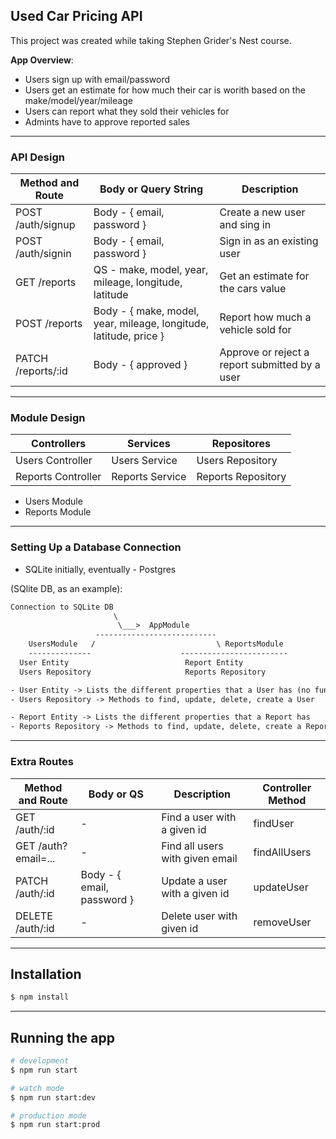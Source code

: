 ## Used Car Pricing API

This project was created while taking Stephen Grider's Nest course.

**App Overview**:

- Users sign up with email/password
- Users get an estimate for how much their car is worith based on the make/model/year/mileage
- Users can report what they sold their vehicles for
- Admints have to approve reported sales

---

### API Design

| Method and Route   | Body or Query String                                              | Description                                    |
| ------------------ | ----------------------------------------------------------------- | ---------------------------------------------- |
| POST /auth/signup  | Body - { email, password }                                        | Create a new user and sing in                  |
| POST /auth/signin  | Body - { email, password }                                        | Sign in as an existing user                    |
| GET /reports       | QS - make, model, year, mileage, longitude, latitude              | Get an estimate for the cars value             |
| POST /reports      | Body - { make, model, year, mileage, longitude, latitude, price } | Report how much a vehicle sold for             |
| PATCH /reports/:id | Body - { approved }                                               | Approve or reject a report submitted by a user |

---

### Module Design

| Controllers        | Services        | Repositores        |
| ------------------ | --------------- | ------------------ |
| Users Controller   | Users Service   | Users Repository   |
| Reports Controller | Reports Service | Reports Repository |

- Users Module
- Reports Module

---

### Setting Up a Database Connection

- SQLite initially, eventually - Postgres

(SQlite DB, as an example):

```txt
Connection to SQLite DB
                       \
                        \___>  AppModule
                   ---------------------------
    UsersModule   /                           \ ReportsModule
    --------------                    ------------------------
  User Entity                          Report Entity
  Users Repository                     Reports Repository

- User Entity -> Lists the different properties that a User has (no functionality)
- Users Repository -> Methods to find, update, delete, create a User

- Report Entity -> Lists the different properties that a Report has
- Reports Repository -> Methods to find, update, delete, create a Report

```

---

### Extra Routes

| Method and Route    | Body or QS                 | Description                     | Controller Method |
| ------------------- | -------------------------- | ------------------------------- | ----------------- |
| GET /auth/:id       | -                          | Find a user with a given id     | findUser          |
| GET /auth?email=... | -                          | Find all users with given email | findAllUsers      |
| PATCH /auth/:id     | Body - { email, password } | Update a user with a given id   | updateUser        |
| DELETE /auth/:id    | -                          | Delete user with given id       | removeUser        |

---

## Installation

```bash
$ npm install
```

---

## Running the app

```bash
# development
$ npm run start

# watch mode
$ npm run start:dev

# production mode
$ npm run start:prod
```
